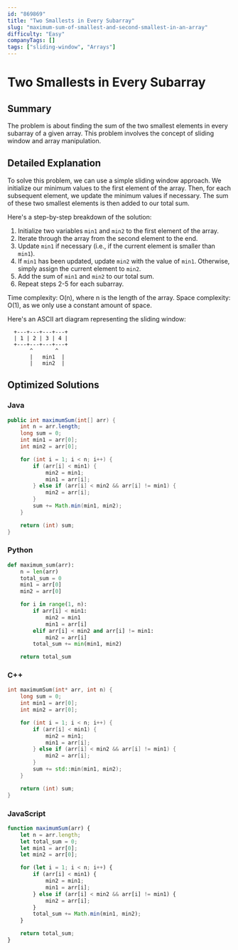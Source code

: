 ```yaml
---
id: "869869"
title: "Two Smallests in Every Subarray"
slug: "maximum-sum-of-smallest-and-second-smallest-in-an-array"
difficulty: "Easy"
companyTags: []
tags: ["sliding-window", "Arrays"]
---
```


**Two Smallests in Every Subarray**
==============================

## Summary
The problem is about finding the sum of the two smallest elements in every subarray of a given array. This problem involves the concept of sliding window and array manipulation.

## Detailed Explanation
To solve this problem, we can use a simple sliding window approach. We initialize our minimum values to the first element of the array. Then, for each subsequent element, we update the minimum values if necessary. The sum of these two smallest elements is then added to our total sum.

Here's a step-by-step breakdown of the solution:

1. Initialize two variables `min1` and `min2` to the first element of the array.
2. Iterate through the array from the second element to the end.
3. Update `min1` if necessary (i.e., if the current element is smaller than `min1`).
4. If `min1` has been updated, update `min2` with the value of `min1`. Otherwise, simply assign the current element to `min2`.
5. Add the sum of `min1` and `min2` to our total sum.
6. Repeat steps 2-5 for each subarray.

Time complexity: O(n), where n is the length of the array.
Space complexity: O(1), as we only use a constant amount of space.

Here's an ASCII art diagram representing the sliding window:
```
  +---+---+---+---+
  | 1 | 2 | 3 | 4 |
  +---+---+---+---+
       ^       ^
       |   min1  |
       |   min2  |
```

## Optimized Solutions

### Java
```java
public int maximumSum(int[] arr) {
    int n = arr.length;
    long sum = 0;
    int min1 = arr[0];
    int min2 = arr[0];

    for (int i = 1; i < n; i++) {
        if (arr[i] < min1) {
            min2 = min1;
            min1 = arr[i];
        } else if (arr[i] < min2 && arr[i] != min1) {
            min2 = arr[i];
        }
        sum += Math.min(min1, min2);
    }

    return (int) sum;
}
```

### Python
```python
def maximum_sum(arr):
    n = len(arr)
    total_sum = 0
    min1 = arr[0]
    min2 = arr[0]

    for i in range(1, n):
        if arr[i] < min1:
            min2 = min1
            min1 = arr[i]
        elif arr[i] < min2 and arr[i] != min1:
            min2 = arr[i]
        total_sum += min(min1, min2)

    return total_sum
```

### C++
```cpp
int maximumSum(int* arr, int n) {
    long sum = 0;
    int min1 = arr[0];
    int min2 = arr[0];

    for (int i = 1; i < n; i++) {
        if (arr[i] < min1) {
            min2 = min1;
            min1 = arr[i];
        } else if (arr[i] < min2 && arr[i] != min1) {
            min2 = arr[i];
        }
        sum += std::min(min1, min2);
    }

    return (int) sum;
}
```

### JavaScript
```javascript
function maximumSum(arr) {
    let n = arr.length;
    let total_sum = 0;
    let min1 = arr[0];
    let min2 = arr[0];

    for (let i = 1; i < n; i++) {
        if (arr[i] < min1) {
            min2 = min1;
            min1 = arr[i];
        } else if (arr[i] < min2 && arr[i] != min1) {
            min2 = arr[i];
        }
        total_sum += Math.min(min1, min2);
    }

    return total_sum;
}
```